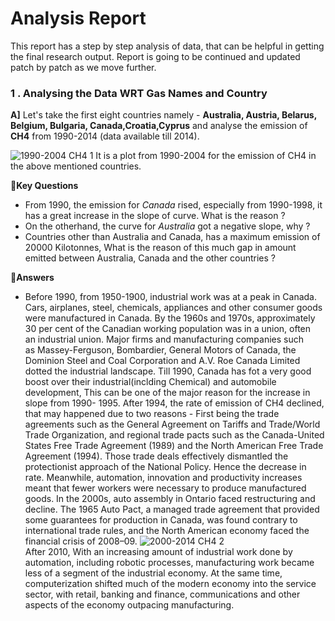 # Analysis Report

This report has a step by step analysis of data, that can be helpful in getting the final research output. Report is going to be continued
and updated patch by patch as we move further.

### 1 . Analysing the Data WRT Gas Names and Country

**A]** Let's take the first eight countries namely - **Australia, Austria, Belarus, Belgium, Bulgaria, Canada,Croatia,Cyprus** and analyse the emission
of **CH4** from 1990-2014 (data available till 2014).

![1990-2004 CH4 1](https://github.com/Wealthy-Waste/International-Greenhouse-Gas-Emissions/blob/master/INTERNATIONAL%20GREENHOUSE%20GAS%20EMMISSION/Analysis-1.png)
It is a plot from 1990-2004 for the emission of CH4 in the above mentioned countries.

🔸**Key Questions**

 * From 1990, the emission for *Canada* rised, especially from 1990-1998, it has a great increase in the slope of curve. What is the reason ?
 * On the otherhand, the curve for *Australia* got a negative slope, why ?
 * Countries other than Australia and Canada, has a maximum emission of 20000 Kilotonnes, What is the reason of this much gap in amount emitted
   between Australia, Canada and the other countries ?

🔹**Answers**
 * Before 1990, from 1950-1900, industrial work was at a peak in Canada. Cars, airplanes, steel, chemicals, appliances and other
   consumer goods were manufactured in Canada.
   By the 1960s and 1970s, approximately 30 per cent of the Canadian working population was in a union, often an industrial union. Major    firms and manufacturing companies such as Massey-Ferguson, Bombardier, General Motors of Canada, the Dominion Steel and Coal            Corporation and A.V. Roe Canada Limited dotted the industrial landscape. Till 1990, Canada has  fot a very good boost over their        industrial(inclding Chemical) and automobile development, This can be one of the major reason for the increase in slope from 1990-      1995.
   After 1994, the rate of emission of CH4 declined, that may happened due to two reasons - First being the trade agreements such as        the General Agreement on Tariffs and Trade/World Trade Organization, and regional trade pacts such as the Canada-United States Free      Trade Agreement (1989) and the North American Free Trade Agreement (1994). Those trade deals effectively dismantled the protectionist    approach of the National Policy. Hence the decrease in rate.
   Meanwhile, automation, innovation and productivity increases meant that fewer workers were necessary to produce manufactured goods.
   In the 2000s, auto assembly in Ontario faced restructuring and decline. The 1965 Auto Pact, a managed trade agreement that provided      some guarantees for production in Canada, was found contrary to international trade rules, and the North American economy faced the      financial crisis of 2008–09.
![2000-2014 CH4 2](https://github.com/Wealthy-Waste/International-Greenhouse-Gas-Emissions/blob/master/INTERNATIONAL%20GREENHOUSE%20GAS%20EMMISSION/Analysis%20-%202.png)    
After 2010, With an increasing amount of industrial work done by automation, including robotic processes, manufacturing work became less of a segment of the industrial economy. At the same time, computerization shifted much of the modern economy into the service sector, with retail, banking and finance, communications and other aspects of the economy outpacing manufacturing.
